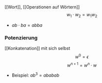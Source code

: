 [[Wort]], [[Operationen auf Wörtern]]
$$w_{1} \cdot w_{2} = w_{1}w_{2}$$

- $ab \cdot ba = abba$ 

### Potenzierung
[[Konkatenation]] mit sich selbst
$$w^{0} = \epsilon$$
$$w^{n + 1} = w^{n} \cdot w$$
- Beispiel: $ab^{3} = ababab$
